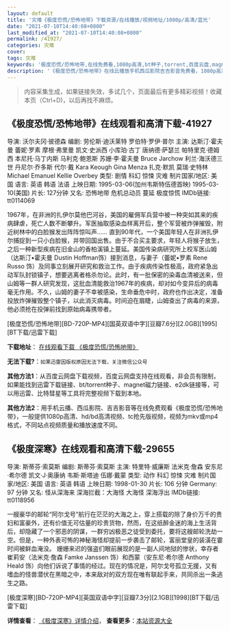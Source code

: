 ```yaml
---
layout: default
title: '灾难《极度恐慌/恐怖地带》下载资源/在线播放/视频地址/1080p/高清/蓝光'
date: "2021-07-10T14:40:08+0800"
last_modified_at: "2021-07-10T14:40:08+0800"
permalink: /41927/
categories: 灾难
cover:
tags: 灾难
keywords: '极度恐慌/恐怖地带,在线免费看,1080p高清,bt种子,torrent,百度云盘,magnet,磁力链,迅雷下载资源'
description: '《极度恐慌/恐怖地带》在线云播放手机西瓜影院吉吉影音免费看，1080p高清bd/hd未删减完整版和tc抢先枪版，mkv/mp4格式，附带bt/torrent种子、magnet/磁力链、百度云盘、网盘资源迅雷下载链接'
---
```


>内容采集生成，如果链接失效，多试几个，页面最后有更多精彩视频！收藏本页（Ctrl+D)，以后再找不麻烦。


## 《极度恐慌/恐怖地带》在线观看和高清下载-41927

导演: 沃尔夫冈·彼德森 编剧: 劳伦斯·迪沃莱特 罗伯特·罗伊·普尔 主演: 达斯汀·霍夫曼 蕾妮·罗素 摩根·弗里曼 凯文·史派西 小库珀·古丁 唐纳德·萨瑟兰 帕特里克·德姆西 本尼托·马丁内斯 马利克·鲍恩斯 苏姗·李·霍夫曼 Bruce Jarchow 利兰·海沃德三世 丹尼尔·乔多斯 代尔·戴 Kara Keough Gina Menza 扎克·默凯 莫瑞·史特林 Michael Emanuel Kellie Overbey 类型: 剧情 科幻 惊悚 灾难 制片国家/地区: 美国 语言: 英语 韩语 法语 上映日期: 1995-03-06(加州韦斯特伍德首映) 1995-03-10(美国) 片长: 127分钟 又名: 恐怖地带 危机总动员 蔓延 极度惊慌 IMDb链接: tt0114069

1967年，在非洲的扎伊尔莫他巴河谷，美国的雇佣军兵营中被一种突如其来的疾病肆虐，死亡人数不断攀升。军医抽取感染血样离开后，整个军营被炸弹摧毁，附近树林中的白脸猴发出阵阵惊叫声…… 直到90年代，一个美国年轻人在非洲扎伊尔捕捉到一只小白脸猴，并带回国出售。由于不合买主要求，年轻人将猴子放生，之后一种新型疾病在旧金山的香柏溪镇上蔓延。美国传染病研究所上校军医山姆（达斯汀•霍夫曼 Dustin Hoffman饰）接到消息，与妻子（蕾妮•罗素 Rene Russo 饰）及同事立刻展开研究和救治工作。由于疾病传染性极高，政府紧急出动军队封锁镇子，想要逃离者格杀勿论。此时，有一批保密的染毒血清被送来，但山姆等一群人研究发现，这批血清能救治1967年的疾病，却对如今变异后的病毒毫无作用。不久，山姆的妻子不幸被感染，生命垂危中时，政府也作出决定，准备投放炸弹摧毁整个镇子，以此消灭病毒。时间迫在眉睫，山姆查出了病毒的来源，他必须抢在投弹前找到原始病毒携带者。


[极度恐慌/恐怖地带][BD-720P-MP4][国英双语中字][豆瓣7.6分][2.0GB][1995][BT下载/迅雷下载]

**下载地址**： [在线观看下载 《极度恐慌/恐怖地带》](https://www.btdx8.com/torrent/outbreak_1995.html) 


**无法下载?**：`如果迅雷因版权原因无法下载，关注微信公众号 `

**其他方法1**：从百度云网盘下载视频，百度云网盘支持在线观看，非会员有限制，如果能找到迅雷下载链接、bt/torrent种子、magnet磁力链接、e2dk链接等，可以用迅雷、比特彗星等工具将完整视频下载到本地。

**其他方法2**：用手机云播、西瓜影院、吉吉影音等在线免费观看《极度恐慌/恐怖地带》，一般提供1080p高清、hd/bd高清视频、tc抢先版视频，视频为mkv或mp4格式，不同站点视频质量和播放速度不同。


## 《极度深寒》在线观看和高清下载-29655

导演: 斯蒂芬·索莫斯 编剧: 斯蒂芬·索莫斯 主演: 特里特·威廉斯 法米克·詹森 安东尼·希尔德 凯文·J·奥康纳 韦斯·斯塔迪 伍娜·戴蒙 类型: 动作 科幻 惊悚 灾难 制片国家/地区: 美国 语言: 英语 韩语 上映日期: 1998-01-30 片长: 106 分钟 Germany: 97 分钟 又名: 怪从深海来 深海拦截：大海怪 大海怪 深海浮出 IMDb链接: tt0118956

一艘豪华的邮轮“阿尔戈号”航行在茫茫的大海之上，穿上搭载的除了身价万千的贵妇和富豪外，还有价值无可估量的珍贵货物，然而，在这纸醉金迷的海上生活背后，却隐藏了一个邪恶的阴谋，一群穷凶极恶之徒受到委托，要将这艘邮轮洗劫一空。但是，一种外表可怖的神秘海怪却提前一步袭击了邮轮，富丽堂皇的装潢在霎时间被鲜血淹没。 姗姗来迟的强盗们眼前展现的是一副人间地狱的惨状，幸存者崔莉安（法米克·詹森 Famke Janssen 饰）和西蒙（安东尼·希尔德 Anthony Heald 饰）向他们诉说了事情的经过。现在的情况是，阿尔戈号孤立无援，又有嗜血的怪兽潜伏在黑暗之中，本来敌对的双方现在唯有联起手来，共同杀出一条逃生之路。


[极度深寒][BD-720P-MP4][英国双语中字][豆瓣7.3分][2.1GB][1998][BT下载/迅雷下载]

**详情查看**： [《极度深寒》详情介绍](/movie/29655/)， **查看更多**：[本站资源大全](/movie/t/all/)


